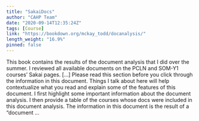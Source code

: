 ```yaml
---
title: "SakaiDocs"
author: "CAHP Team"
date: "2020-09-14T12:35:24Z"
tags: [Course]
link: "https://bookdown.org/mckay_todd/docanalysis/"
length_weight: "16.9%"
pinned: false
---
```


This book contains the results of the document analysis that I did over the summer. I reviewed all available documents on the PCLN and SOM-Y1 courses’ Sakai pages. [...] Please read this section before you click through the information in this
document. Things I talk about here will help contextualize what you read and
explain some of the features of this document. I first highlight some important
information about the document analysis. I then provide a table of the courses
whose docs were included in this document analysis. The information in this document is the result of a “document ...
